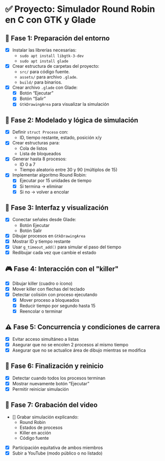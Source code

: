 # ✅ Proyecto: Simulador Round Robin en C con GTK y Glade

## 🧱 Fase 1: Preparación del entorno
- [x] Instalar las librerías necesarias:
  - `sudo apt install libgtk-3-dev`
  - `sudo apt install glade`
- [x] Crear estructura de carpetas del proyecto:
  - `src/` para código fuente.
  - `assets/` para archivo `.glade`.
  - `build/` para binarios.
- [x] Crear archivo `.glade` con Glade:
  - [x] Botón “Ejecutar”
  - [x] Botón “Salir”
  - [x] `GtkDrawingArea` para visualizar la simulación

## 🧠 Fase 2: Modelado y lógica de simulación
- [x] Definir `struct Proceso` con:
  - ID, tiempo restante, estado, posición x/y
- [x] Crear estructuras para:
  - Cola de listos
  - Lista de bloqueados
- [x] Generar hasta 8 procesos:
  - ID 0 a 7
  - Tiempo aleatorio entre 30 y 90 (múltiplos de 15)
- [x] Implementar algoritmo Round Robin:
  - [x] Ejecutar por 15 unidades de tiempo
  - [x] Si termina → eliminar
  - [x] Si no → volver a encolar

## 🧩 Fase 3: Interfaz y visualización
- [x] Conectar señales desde Glade:
  - Botón Ejecutar
  - Botón Salir
- [x] Dibujar procesos en `GtkDrawingArea`
- [x] Mostrar ID y tiempo restante
- [x] Usar `g_timeout_add()` para simular el paso del tiempo
- [x] Redibujar cada vez que cambie el estado

## 🎮 Fase 4: Interacción con el "killer"
- [x] Dibujar killer (cuadro o ícono)
- [x] Mover killer con flechas del teclado
- [x] Detectar colisión con proceso ejecutando
  - [x] Mover proceso a bloqueados
  - [x] Reducir tiempo por segundo hasta 15
  - [x] Reencolar o terminar

## ⚠️ Fase 5: Concurrencia y condiciones de carrera
- [x] Evitar acceso simultáneo a listas
- [x] Asegurar que no se encolen 2 procesos al mismo tiempo
- [x] Asegurar que no se actualice área de dibujo mientras se modifica

## 🧪 Fase 6: Finalización y reinicio
- [x] Detectar cuando todos los procesos terminan
- [x] Mostrar nuevamente botón “Ejecutar”
- [x] Permitir reiniciar simulación

## 🎥 Fase 7: Grabación del video
- [] Grabar simulación explicando:
  - Round Robin
  - Estados de procesos
  - Killer en acción
  - Código fuente
- [x] Participación equitativa de ambos miembros
- [x] Subir a YouTube (modo público o no listado)
